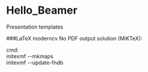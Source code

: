 # Hello_Beamer
Presentation templates


###LaTeX moderncv No PDF output solution (MiKTeX):

cmd:  		
		initexmf --mkmaps  
		initexmf --update-fndb  
	
